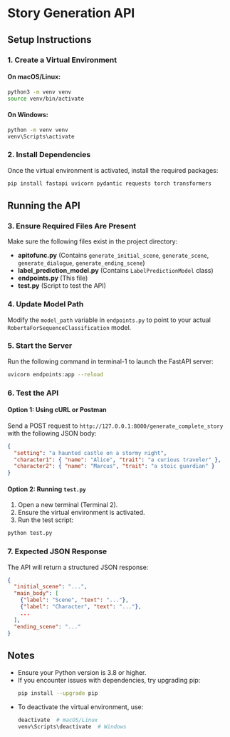 # Story Generation API

## Setup Instructions

### 1. Create a Virtual Environment

#### On macOS/Linux:

```bash
python3 -m venv venv
source venv/bin/activate
```

#### On Windows:

```bash
python -m venv venv
venv\Scripts\activate
```

### 2. Install Dependencies

Once the virtual environment is activated, install the required packages:

```bash
pip install fastapi uvicorn pydantic requests torch transformers
```

## Running the API

### 3. Ensure Required Files Are Present

Make sure the following files exist in the project directory:

- **apitofunc.py** (Contains `generate_initial_scene`, `generate_scene`, `generate_dialogue`, `generate_ending_scene`)
- **label_prediction_model.py** (Contains `LabelPredictionModel` class)
- **endpoints.py** (This file)
- **test.py** (Script to test the API)

### 4. Update Model Path

Modify the `model_path` variable in `endpoints.py` to point to your actual `RobertaForSequenceClassification` model.

### 5. Start the Server

Run the following command in terminal-1 to launch the FastAPI server:

```bash
uvicorn endpoints:app --reload
```

### 6. Test the API

#### Option 1: Using cURL or Postman

Send a POST request to `http://127.0.0.1:8000/generate_complete_story` with the following JSON body:

```json
{
  "setting": "a haunted castle on a stormy night",
  "character1": { "name": "Alice", "trait": "a curious traveler" },
  "character2": { "name": "Marcus", "trait": "a stoic guardian" }
}
```

#### Option 2: Running `test.py`

1. Open a new terminal (Terminal 2).
2. Ensure the virtual environment is activated.
3. Run the test script:

```bash
python test.py
```

### 7. Expected JSON Response

The API will return a structured JSON response:

```json
{
  "initial_scene": "...",
  "main_body": [
    {"label": "Scene", "text": "..."},
    {"label": "Character", "text": "..."},
    ...
  ],
  "ending_scene": "..."
}
```

## Notes

- Ensure your Python version is 3.8 or higher.
- If you encounter issues with dependencies, try upgrading pip:
  ```bash
  pip install --upgrade pip
  ```
- To deactivate the virtual environment, use:
  ```bash
  deactivate  # macOS/Linux
  venv\Scripts\deactivate  # Windows
  ```
